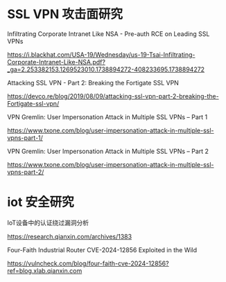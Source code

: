 # SSL VPN 攻击面研究

Infiltrating Corporate Intranet Like NSA - Pre-auth RCE on Leading SSL VPNs

https://i.blackhat.com/USA-19/Wednesday/us-19-Tsai-Infiltrating-Corporate-Intranet-Like-NSA.pdf?_ga=2.253382153.1269523010.1738894272-408233695.1738894272

Attacking SSL VPN - Part 2: Breaking the Fortigate SSL VPN

https://devco.re/blog/2019/08/09/attacking-ssl-vpn-part-2-breaking-the-Fortigate-ssl-vpn/

VPN Gremlin: User Impersonation Attack in Multiple SSL VPNs – Part 1

https://www.txone.com/blog/user-impersonation-attack-in-multiple-ssl-vpns-part-1/

VPN Gremlin: User Impersonation Attack in Multiple SSL VPNs – Part 2

https://www.txone.com/blog/user-impersonation-attack-in-multiple-ssl-vpns-part-2/

# iot 安全研究

IoT设备中的认证绕过漏洞分析

https://research.qianxin.com/archives/1383

Four-Faith Industrial Router CVE-2024-12856 Exploited in the Wild

https://vulncheck.com/blog/four-faith-cve-2024-12856?ref=blog.xlab.qianxin.com